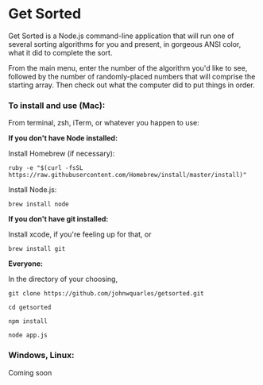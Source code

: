 # Get Sorted

Get Sorted is a Node.js command-line application that will run one of several
sorting algorithms for you and present, in gorgeous ANSI color, what it did to
complete the sort.

From the main menu, enter the number of the algorithm you'd
like to see, followed by the number of randomly-placed numbers that will comprise
the starting array. Then check out what the computer did to put things in order.

### To install and use (Mac):

From terminal, zsh, iTerm, or whatever you happen to use:

**If you don't have Node installed:**

Install Homebrew (if necessary):

`ruby -e "$(curl -fsSL https://raw.githubusercontent.com/Homebrew/install/master/install)"`

Install Node.js:

`brew install node`

**If you don't have git installed:**

Install xcode, if you're feeling up for that, or

`brew install git`

**Everyone:**

In the directory of your choosing,

`git clone https://github.com/johnwquarles/getsorted.git`

`cd getsorted`

`npm install`

`node app.js`

### Windows, Linux:

Coming soon
